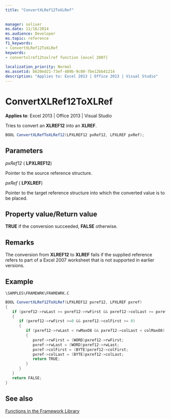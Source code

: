 ```yaml
---
title: "ConvertXLRef12ToXLRef"
 
 
manager: soliver
ms.date: 11/16/2014
ms.audience: Developer
ms.topic: reference
f1_keywords:
- ConvertXLRef12ToXLRef
keywords:
- convertxlref12toxlref function [excel 2007]
 
localization_priority: Normal
ms.assetid: b620ed21-73ef-489b-9c00-7be12bb41214
description: "Applies to: Excel 2013 | Office 2013 | Visual Studio"
---
```


# ConvertXLRef12ToXLRef

**Applies to**: Excel 2013 | Office 2013 | Visual Studio 
  
Tries to convert an **XLREF12** into an **XLREF**.
  
```cs
BOOL ConvertXLRefToXLRef12(LPXLREF12 pxRef12, LPXLREF pxRef);
```

## Parameters

 _pxRef12_ ( **LPXLREF12**)
  
Pointer to the source reference structure.
  
 _pxRef_ ( **LPXLREF**)
  
Pointer to the target reference structure into which the converted value is to be placed.
  
## Property value/Return value

 **TRUE** if the conversion succeeded, **FALSE** otherwise. 
  
## Remarks

The conversion from **XLREF12** to **XLREF** fails if the supplied reference refers to part of a Excel 2007 worksheet that is not supported in earlier versions. 
  
## Example

 `\SAMPLES\FRAMEWRK\FRAMEWRK.C`
  
```cs
BOOL ConvertXLRef12ToXLRef(LPXLREF12 pxref12, LPXLREF pxref)
{
   if (pxref12->rwLast >= pxref12->rwFirst && pxref12->colLast >= pxref12->colFirst)
   {
      if (pxref12->rwFirst >=0 && pxref12->colFirst >= 0)
      {
         if (pxref12->rwLast < rwMaxO8 && pxref12->colLast < colMaxO8)
         {
            pxref->rwFirst = (WORD)pxref12->rwFirst;
            pxref->rwLast = (WORD)pxref12->rwLast;
            pxref->colFirst = (BYTE)pxref12->colFirst;
            pxref->colLast = (BYTE)pxref12->colLast;
            return TRUE;
         }
      }
   }
   return FALSE;
}
```

## See also



[Functions in the Framework Library](functions-in-the-framework-library.md)

